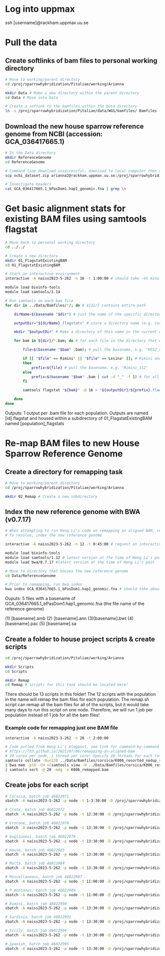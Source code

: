 # Log into uppmax
ssh [username]@rackham.uppmax.uu.se

# Pull the data

## Create softlinks of bam files to personal working directory
```bash
# Move to working/parent directory
cd /proj/sparrowhybridization/Pitaliae/working/Arianna

mkdir Data # Make a new directory within the parent directory
cd Data # Move into Data

# Create a softink to the bamfiles within the Data directory
ln -s /proj/sparrowhybridization/Pitaliae/data/WGS/bamfiles/ Bamfiles

```

## Download the new house sparrow reference genome from NCBI (accession: GCA_036417665.1)
```bash
# In the Data directory
mkdir ReferenceGenome
cd ReferenceGenome

# Command line download unsuccessful, download to local computer then move to uppmax server: https://www.ncbi.nlm.nih.gov/datasets/genome/GCA_036417665.1/
scp ncbi_dataset.zip arianna2@rackham.uppmax.uu.se:/proj/sparrowhybridization/Pitaliae/working/Arianna/Data/ReferenceGenome

# Investigate headers
cat GCA_036417665.1_bPasDom1.hap1_genomic.fna | grep \> 

``` 

# Get basic alignment stats for existing BAM files using samtools flagstat
```bash
# Move back to personal working directory
cd ../../

# Create a new directory
mkdir 01_FlagstatExistingBAM
cd 01_FlagstatExistingBAM

# Start an interactive environment
interactive -A naiss2023-5-262 -n 16 -t 1:00:00 # should take ~45 minutes

module load bioinfo-tools
module load samtools/1.14

# Run samtools on each bam file
for dir in ../Data/Bamfiles/*/; do # ${dir} contains entire path

    dirName=$(basename "$dir") # just the name of the specific directory is stored (e.g corsica)

    outputDir="${dirName}_flagstats" # store a directory name (e.g. corsica_flagstats)

    mkdir "$outputDir" # Make a directory of this name in the current directory, 01_FlagstatsExistingBAM

    for bam in ${dir}/*.bam; do # for each file in the directory that ends in .bam

        file=$(basename "$bam" .bam); # pull the basename, e.g. "K032_resorted_nodup_realigned"

        if [[ "$file" == Rimini* || "$file" == Lesina* ]]; # Rimini and Lesina populations follow a different format
        then
            prefix=${file} # pull the basename, e.g. "Rimini_112"
        else
            prefix=$(basename "$bam" .bam | cut -d "_" -f 1) # for all other populations, pull the basename "K032_resorted_nodup_realigned" then just "K032"
        fi

        samtools flagstat "${bam}" -@ 16 > "${outputDir}/${prefix}.flagstat" # run w/16 threads on each .bam file, save (e.g. "K032.flagstat") to corresponding directory

    done
done
```
Outputs: 1 output per .bam file for each population. Outputs are named [id].flagstat and housed within a subdirectory of 01_FlagstatExistingBAM named [population]_flagstats

# Re-map BAM files to new House Sparrow Reference Genome

## Create a directory for remapping task
```bash
# Move to working/parent directory
cd /proj/sparrowhybridization/Pitaliae/working/Arianna

mkdir 02_Remap # Create a new subdirectory
```

## Index the new reference genome with BWA (v0.7.17)
```bash
# When attempting to run Heng Li's code on remapping an aligned BAM, received this error: [E::bwa_idx_load_from_disk] fail to locate the index files
# To resolve, index the new reference genome

interactive -A naiss2023-5-262 -n 12 -t 0:45:00 # request an interactive environment

module load bioinfo-tools
module load samtools/1.12 # latest version at the time of Heng Li's post
module load bwa/0.7.17 #latest version at the time of Heng Li's post

# Move to directory that houses the new reference genome
cd Data/ReferenceGenome

# Prior to remapping, run bwa index
bwa index GCA_036417665.1_bPasDom1.hap1_genomic.fna # should take about 45 minutes
```
Ouputs: 5 files with a basename of GCA_036417665.1_bPasDom1.hap1_genomic.fna (the file name of the reference genome)

(1) [basename].amb (2) [basename].ann (3)[basename].bwt (4) [basename].pac (5) [basename].sa

## Create a folder to house project scripts & create scripts
```bash
cd /proj/sparrowhybridization/Pitaliae/working/Arianna

mkdir Scripts
cd Scripts

mkdir Remap
cd Remap # scripts for this task should be located here!
```

There should be 13 scripts in this folder! The 12 scripts with the population in the name will remap the bam files for each population. The remap.sh script can remap all the bam files for all of the scripts, but it would take many days to run this script on one node. Therefore, we will run 1 job per population instead of 1 job for all the bam files!

### Example code for remapping just one BAM file
```bash
interactive -A naiss2023-5-262 -n 20 -t 2:00:00

# Code pulled from Heng Li's blogpost, see link for command-by-command description
# https://lh3.github.io/2021/07/06/remapping-an-aligned-bam
# 20 cores per node, 1 thread per core! Specify 20 threads for each task
samtools collate -Oun128 ../Data/Bamfiles/corsica/K006_resorted_nodup_realigned.bam -@ 20 | samtools fastq -OT RG,BC -@ 20 - \
| bwa mem -pt8 -CH <(samtools view -H ../Data/Bamfiles/corsica/K006_resorted_nodup_realigned.bam|grep ^@RG) ../Data/ReferenceGenome/GCA_036417665.1_bPasDom1.hap1_genomic.fna -t 20 - \
| samtools sort -@ 20 -m4g -o K006_remapped.bam -
```

## Create jobs for each script
```bash
# Corsica, batch job 46022971
sbatch -A naiss2023-5-262 -p node -t 1-3:30:00 -D /proj/sparrowhybridization/Pitaliae/working/Arianna/02_Remap -e remapping_corsica.err -J remap_existingBAM_corsica --mail-user=ar4666al-s@student.lu.se --mail-type=ALL remap_corsica.sh

# Crete, batch job 46022972
sbatch -A naiss2023-5-262 -p node -t 12:30:00 -D /proj/sparrowhybridization/Pitaliae/working/Arianna/02_Remap -e remapping_crete.err -J remap_existingBAM_crete --mail-user=ar4666al-s@student.lu.se --mail-type=ALL remap_crete.sh

# Crotone, batch job 46022978
sbatch -A naiss2023-5-262 -p node -t 13:30:00 -D /proj/sparrowhybridization/Pitaliae/working/Arianna/02_Remap -e remapping_crotone.err -J remap_existingBAM_crotone --mail-user=ar4666al-s@student.lu.se --mail-type=ALL remap_crotone.sh

# Guglionesi, batch job 46022979
sbatch -A naiss2023-5-262 -p node -t 13:30:00 -D /proj/sparrowhybridization/Pitaliae/working/Arianna/02_Remap -e remapping_guglionesi.err -J remap_existingBAM_guglionesi --mail-user=ar4666al-s@student.lu.se --mail-type=ALL remap_guglionesi.sh

# House, batch job 46022983
sbatch -A naiss2023-5-262 -p node -t 13:30:00 -D /proj/sparrowhybridization/Pitaliae/working/Arianna/02_Remap -e remapping_house.err -J remap_existingBAM_house --mail-user=ar4666al-s@student.lu.se --mail-type=ALL remap_house.sh

# Malta, batch job 46022984
sbatch -A naiss2023-5-262 -p node -t 13:30:00 -D /proj/sparrowhybridization/Pitaliae/working/Arianna/02_Remap -e remapping_malta.err -J remap_existingBAM_malta --mail-user=ar4666al-s@student.lu.se --mail-type=ALL remap_malta.sh

# Miscellaneous, batch job 46022987
sbatch -A naiss2023-5-262 -p node -t 11:00:00 -D /proj/sparrowhybridization/Pitaliae/working/Arianna/02_Remap -e remapping_miscellaneous.err -J remap_existingBAM_miscellaneous --mail-user=ar4666al-s@student.lu.se --mail-type=ALL remap_miscellaneous.sh

# P_montanus, batch job 46022989
sbatch -A naiss2023-5-262 -p node -t 11:00:00 -D /proj/sparrowhybridization/Pitaliae/working/Arianna/02_Remap -e remapping_p_montanus.err -J remap_existingBAM_p_montanus --mail-user=ar4666al-s@student.lu.se --mail-type=ALL remap_p_montanus.sh

# Rimini, batch job 46022990
sbatch -A naiss2023-5-262 -p node -t 13:30:00 -D /proj/sparrowhybridization/Pitaliae/working/Arianna/02_Remap -e remapping_rimini.err -J remap_existingBAM_rimini --mail-user=ar4666al-s@student.lu.se --mail-type=ALL remap_rimini.sh

# Sardinia, batch job 46022991
sbatch -A naiss2023-5-262 -p node -t 13:30:00 -D /proj/sparrowhybridization/Pitaliae/working/Arianna/02_Remap -e remapping_sardinia.err -J remap_existingBAM_sardinia --mail-user=ar4666al-s@student.lu.se --mail-type=ALL remap_sardinia.sh

# Sicily, batch job 46022994
sbatch -A naiss2023-5-262 -p node -t 13:30:00 -D /proj/sparrowhybridization/Pitaliae/working/Arianna/02_Remap -e remapping_sicily.err -J remap_existingBAM_sicily --mail-user=ar4666al-s@student.lu.se --mail-type=ALL remap_sicily.sh

# Spanish, batch job 46022995
sbatch -A naiss2023-5-262 -p node -t 13:30:00 -D /proj/sparrowhybridization/Pitaliae/working/Arianna/02_Remap -e remapping_spanish.err -J remap_existingBAM_spanish --mail-user=ar4666al-s@student.lu.se --mail-type=ALL remap_spanish.sh

```